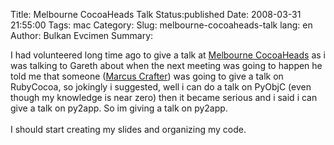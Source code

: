 Title: Melbourne CocoaHeads Talk
Status:published
Date: 2008-03-31 21:55:00
Tags: mac
Category: 
Slug: melbourne-cocoaheads-talk
lang: en
Author: Bulkan Evcimen
Summary: 


I had volunteered long time ago to give a talk at <a href="http://www.melbournecocoaheads.com/melbourne-cocoaheads-april-meeting/">Melbourne CocoaHeads</a> as i was talking to Gareth about when the next meeting was going to happen he told me that someone (<a href="http://redartisan.com/">Marcus Crafter</a>) was going to give a talk on RubyCocoa, so jokingly i suggested, well i can do a talk on PyObjC (even though my knowledge is near zero) then it became serious and i said i can give a talk on py2app. So im giving a talk on py2app. <br /><br />I should start creating my slides and organizing my code.
